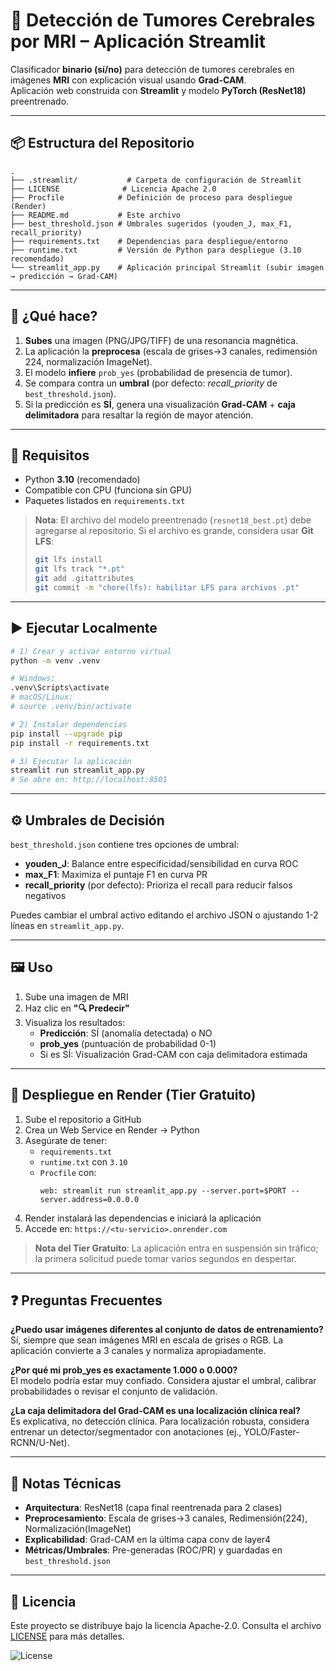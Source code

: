 # 🧠 Detección de Tumores Cerebrales por MRI – Aplicación Streamlit

Clasificador **binario (sí/no)** para detección de tumores cerebrales en imágenes **MRI** con explicación visual usando **Grad-CAM**.  
Aplicación web construida con **Streamlit** y modelo **PyTorch (ResNet18)** preentrenado.

---

## 📦 Estructura del Repositorio

```
.
├── .streamlit/           # Carpeta de configuración de Streamlit
├── LICENSE              # Licencia Apache 2.0
├── Procfile            # Definición de proceso para despliegue (Render)
├── README.md           # Este archivo
├── best_threshold.json # Umbrales sugeridos (youden_J, max_F1, recall_priority)
├── requirements.txt    # Dependencias para despliegue/entorno
├── runtime.txt         # Versión de Python para despliegue (3.10 recomendado)
└── streamlit_app.py    # Aplicación principal Streamlit (subir imagen → predicción → Grad-CAM)
```

---

## 🧠 ¿Qué hace?

1. **Subes** una imagen (PNG/JPG/TIFF) de una resonancia magnética.
2. La aplicación la **preprocesa** (escala de grises→3 canales, redimensión 224, normalización ImageNet).
3. El modelo **infiere** `prob_yes` (probabilidad de presencia de tumor).
4. Se compara contra un **umbral** (por defecto: *recall_priority* de `best_threshold.json`).
5. Si la predicción es **SÍ**, genera una visualización **Grad-CAM** + **caja delimitadora** para resaltar la región de mayor atención.

---

## 🔧 Requisitos

- Python **3.10** (recomendado)
- Compatible con CPU (funciona sin GPU)
- Paquetes listados en `requirements.txt`

> **Nota**: El archivo del modelo preentrenado (`resnet18_best.pt`) debe agregarse al repositorio. Si el archivo es grande, considera usar **Git LFS**:
>
> ```bash
> git lfs install
> git lfs track "*.pt"
> git add .gitattributes
> git commit -m "chore(lfs): habilitar LFS para archivos .pt"
> ```

---

## ▶️ Ejecutar Localmente

```bash
# 1) Crear y activar entorno virtual
python -m venv .venv

# Windows:
.venv\Scripts\activate
# macOS/Linux:
# source .venv/bin/activate

# 2) Instalar dependencias
pip install --upgrade pip
pip install -r requirements.txt

# 3) Ejecutar la aplicación
streamlit run streamlit_app.py
# Se abre en: http://localhost:8501
```

---

## ⚙️ Umbrales de Decisión

`best_threshold.json` contiene tres opciones de umbral:

- **youden_J**: Balance entre especificidad/sensibilidad en curva ROC
- **max_F1**: Maximiza el puntaje F1 en curva PR  
- **recall_priority** (por defecto): Prioriza el recall para reducir falsos negativos

Puedes cambiar el umbral activo editando el archivo JSON o ajustando 1-2 líneas en `streamlit_app.py`.

---

## 🖼️ Uso

1. Sube una imagen de MRI
2. Haz clic en **"🔍 Predecir"**
3. Visualiza los resultados:
   - **Predicción**: SÍ (anomalía detectada) o NO
   - **prob_yes** (puntuación de probabilidad 0-1)
   - Si es SÍ: Visualización Grad-CAM con caja delimitadora estimada

---

## 🚢 Despliegue en Render (Tier Gratuito)

1. Sube el repositorio a GitHub
2. Crea un Web Service en Render → Python
3. Asegúrate de tener:
   - `requirements.txt`
   - `runtime.txt` con `3.10`
   - `Procfile` con:
     ```
     web: streamlit run streamlit_app.py --server.port=$PORT --server.address=0.0.0.0
     ```
4. Render instalará las dependencias e iniciará la aplicación
5. Accede en: `https://<tu-servicio>.onrender.com`

> **Nota del Tier Gratuito**: La aplicación entra en suspensión sin tráfico; la primera solicitud puede tomar varios segundos en despertar.

---

## ❓ Preguntas Frecuentes

**¿Puedo usar imágenes diferentes al conjunto de datos de entrenamiento?**  
Sí, siempre que sean imágenes MRI en escala de grises o RGB. La aplicación convierte a 3 canales y normaliza apropiadamente.

**¿Por qué mi prob_yes es exactamente 1.000 o 0.000?**  
El modelo podría estar muy confiado. Considera ajustar el umbral, calibrar probabilidades o revisar el conjunto de validación.

**¿La caja delimitadora del Grad-CAM es una localización clínica real?**  
Es explicativa, no detección clínica. Para localización robusta, considera entrenar un detector/segmentador con anotaciones (ej., YOLO/Faster-RCNN/U-Net).

---

## 🧪 Notas Técnicas

- **Arquitectura**: ResNet18 (capa final reentrenada para 2 clases)
- **Preprocesamiento**: Escala de grises→3 canales, Redimensión(224), Normalización(ImageNet)
- **Explicabilidad**: Grad-CAM en la última capa conv de layer4
- **Métricas/Umbrales**: Pre-generadas (ROC/PR) y guardadas en `best_threshold.json`

---
## 📄 Licencia
Este proyecto se distribuye bajo la licencia Apache-2.0. Consulta el archivo [LICENSE](./LICENSE) para más detalles.

![License](https://img.shields.io/badge/License-Apache_2.0-blue.svg)

